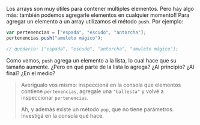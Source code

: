 Los arrays son muy útiles para contener múltiples elementos. Pero hay algo más: también podemos agregarle elementos en cualquier momento!! Para agregar un elemento a un array utilizamos el método `push`. Por ejemplo:

```javascript
var pertenencias = ["espada", "escudo", "antorcha"];
pertenencias.push("amuleto mágico");

// quedaria: ["espada", "escudo", "antorcha", "amuleto mágico"];

```

Como vemos, `push` agrega un elemento a la lista, lo cual hace que su tamaño aumente. ¿Pero en qué parte de la lista lo agrega? ¿Al principio? ¿Al final? ¿En el medio?

> Averigualo vos mismo: inspeccioná en la consola que elementos contiene `pertenencias`, agregale una `"ballesta"` y volvé a inspeccionar `pertenencias`.
>
> Ah, y además existe un método `pop`, que no tiene parámetros. Investigá en la consola qué hace.

